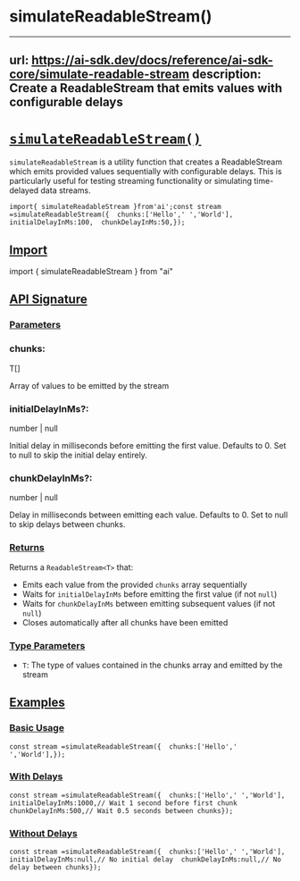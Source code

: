 # simulateReadableStream()


---
url: https://ai-sdk.dev/docs/reference/ai-sdk-core/simulate-readable-stream
description: Create a ReadableStream that emits values with configurable delays
---


# [`simulateReadableStream()`](#simulatereadablestream)


`simulateReadableStream` is a utility function that creates a ReadableStream which emits provided values sequentially with configurable delays. This is particularly useful for testing streaming functionality or simulating time-delayed data streams.

```
import{ simulateReadableStream }from'ai';const stream =simulateReadableStream({  chunks:['Hello',' ','World'],  initialDelayInMs:100,  chunkDelayInMs:50,});
```


## [Import](#import)


import { simulateReadableStream } from "ai"


## [API Signature](#api-signature)



### [Parameters](#parameters)



### chunks:


T\[\]

Array of values to be emitted by the stream


### initialDelayInMs?:


number | null

Initial delay in milliseconds before emitting the first value. Defaults to 0. Set to null to skip the initial delay entirely.


### chunkDelayInMs?:


number | null

Delay in milliseconds between emitting each value. Defaults to 0. Set to null to skip delays between chunks.


### [Returns](#returns)


Returns a `ReadableStream<T>` that:

-   Emits each value from the provided `chunks` array sequentially
-   Waits for `initialDelayInMs` before emitting the first value (if not `null`)
-   Waits for `chunkDelayInMs` between emitting subsequent values (if not `null`)
-   Closes automatically after all chunks have been emitted


### [Type Parameters](#type-parameters)


-   `T`: The type of values contained in the chunks array and emitted by the stream


## [Examples](#examples)



### [Basic Usage](#basic-usage)


```
const stream =simulateReadableStream({  chunks:['Hello',' ','World'],});
```


### [With Delays](#with-delays)


```
const stream =simulateReadableStream({  chunks:['Hello',' ','World'],  initialDelayInMs:1000,// Wait 1 second before first chunk  chunkDelayInMs:500,// Wait 0.5 seconds between chunks});
```


### [Without Delays](#without-delays)


```
const stream =simulateReadableStream({  chunks:['Hello',' ','World'],  initialDelayInMs:null,// No initial delay  chunkDelayInMs:null,// No delay between chunks});
```
